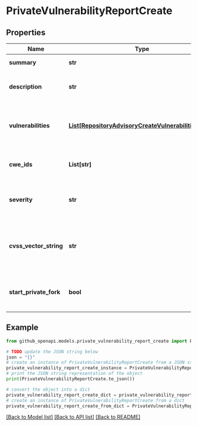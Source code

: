 # PrivateVulnerabilityReportCreate


## Properties

Name | Type | Description | Notes
------------ | ------------- | ------------- | -------------
**summary** | **str** | A short summary of the advisory. | 
**description** | **str** | A detailed description of what the advisory impacts. | 
**vulnerabilities** | [**List[RepositoryAdvisoryCreateVulnerabilitiesInner]**](RepositoryAdvisoryCreateVulnerabilitiesInner.md) | An array of products affected by the vulnerability detailed in a repository security advisory. | [optional] 
**cwe_ids** | **List[str]** | A list of Common Weakness Enumeration (CWE) IDs. | [optional] 
**severity** | **str** | The severity of the advisory. You must choose between setting this field or &#x60;cvss_vector_string&#x60;. | [optional] 
**cvss_vector_string** | **str** | The CVSS vector that calculates the severity of the advisory. You must choose between setting this field or &#x60;severity&#x60;. | [optional] 
**start_private_fork** | **bool** | Whether to create a temporary private fork of the repository to collaborate on a fix. | [optional] [default to False]

## Example

```python
from github_openapi.models.private_vulnerability_report_create import PrivateVulnerabilityReportCreate

# TODO update the JSON string below
json = "{}"
# create an instance of PrivateVulnerabilityReportCreate from a JSON string
private_vulnerability_report_create_instance = PrivateVulnerabilityReportCreate.from_json(json)
# print the JSON string representation of the object
print(PrivateVulnerabilityReportCreate.to_json())

# convert the object into a dict
private_vulnerability_report_create_dict = private_vulnerability_report_create_instance.to_dict()
# create an instance of PrivateVulnerabilityReportCreate from a dict
private_vulnerability_report_create_from_dict = PrivateVulnerabilityReportCreate.from_dict(private_vulnerability_report_create_dict)
```
[[Back to Model list]](../README.md#documentation-for-models) [[Back to API list]](../README.md#documentation-for-api-endpoints) [[Back to README]](../README.md)


